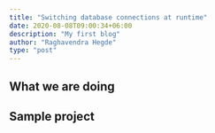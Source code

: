 ```yaml
---
title: "Switching database connections at runtime"
date: 2020-08-08T09:00:34+06:00
description: "My first blog"
author: "Raghavendra Hegde"
type: "post"
---
```



## What we are doing

## Sample project
